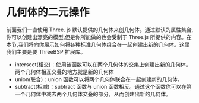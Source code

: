 # 几何体的二元操作

前面我们一直使用 Three. js 默认提供的几何体来创几何体。通过默认的属性集合,你可以创建出漂亮的模型,但是你所能做的也会受制于 Three.js 所提供的内容。在本节,我们将向你展示如何将各种标准几何体组合在一起创建出新的几何体。这里我们主要是要 ThreeBSP 扩展库。

- intersect(相交)：使用该函数可以在两个几何体的交集上创建出新的几何体。两个几何体相互交叠的地方就是新的几何体
- union(联合)：union 函数可以将两个几何体联合在一起创建新的几何体。
- subtract(相减)：subtract 函数与 union 函数相反。通过这个函数你可以在第一个几何体中减去两个几何体交叠的部分，从而创建出新的几何体。
